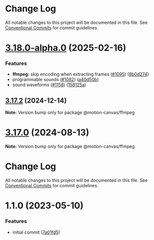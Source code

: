 # Change Log

All notable changes to this project will be documented in this file.
See [Conventional Commits](https://conventionalcommits.org) for commit guidelines.

# [3.18.0-alpha.0](https://github.com/motion-canvas/motion-canvas/compare/v3.17.1...v3.18.0-alpha.0) (2025-02-16)


### Features

* **ffmpeg:** skip encoding when extracting frames ([#1095](https://github.com/motion-canvas/motion-canvas/issues/1095)) ([8b0d274](https://github.com/motion-canvas/motion-canvas/commit/8b0d27499c664272271ccc3fd45cbd4561768ea7))
* programmable sounds ([#1082](https://github.com/motion-canvas/motion-canvas/issues/1082)) ([a40d50b](https://github.com/motion-canvas/motion-canvas/commit/a40d50b87f5a2940e81d2fd0af4acb6d19202260))
* sound waveforms ([#1158](https://github.com/motion-canvas/motion-canvas/issues/1158)) ([158125a](https://github.com/motion-canvas/motion-canvas/commit/158125afa5642e342cd8c16173a698f13fe24651))





## [3.17.2](https://github.com/motion-canvas/motion-canvas/compare/v3.17.1...v3.17.2) (2024-12-14)

**Note:** Version bump only for package @motion-canvas/ffmpeg





# [3.17.0](https://github.com/motion-canvas/motion-canvas/compare/v3.16.0...v3.17.0) (2024-08-13)

**Note:** Version bump only for package @motion-canvas/ffmpeg





# Change Log

All notable changes to this project will be documented in this file. See
[Conventional Commits](https://conventionalcommits.org) for commit guidelines.

# 1.1.0 (2023-05-10)

### Features

- initial commit
  ([7a01fd5](https://github.com/motion-canvas/exporters/commit/7a01fd5614f2d62b4bd6e24c1096706f5dbf218b))
